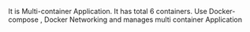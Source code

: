It is Multi-container Application. It has total 6 containers. Use Docker-compose , Docker Networking and manages multi container Application
